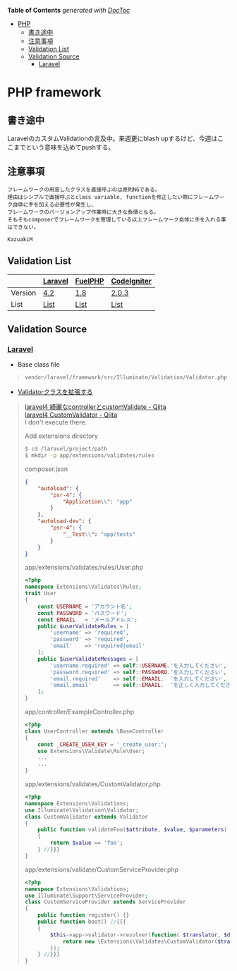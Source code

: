 <!-- START doctoc generated TOC please keep comment here to allow auto update -->
<!-- DON'T EDIT THIS SECTION, INSTEAD RE-RUN doctoc TO UPDATE -->
**Table of Contents**  *generated with [DocToc](https://github.com/thlorenz/doctoc)*

- [PHP](#php)
  - [書き途中](#%E6%9B%B8%E3%81%8D%E9%80%94%E4%B8%AD)
  - [注意事項](#%E6%B3%A8%E6%84%8F%E4%BA%8B%E9%A0%85)
  - [Validation List](#validation-list)
  - [Validation Source](#validation-source)
    - [Laravel](#laravel)

<!-- END doctoc generated TOC please keep comment here to allow auto update -->

PHP framework
===

## 書き途中

LaravelのカスタムValidationの言及中。来週更にblash upするけど、今週はここまでという意味を込めてpushする。

## 注意事項

```
フレームワークの用意したクラスを直接呼ぶのは原則NGである。
理由はシンプルで直接呼ぶとclass variable, functionを修正したい際にフレームワーク自体に手を加える必要性が発生し、
フレームワークのバージョンアップ作業時に大きな負債となる。
そもそもcomposerでフレームワークを管理している以上フレームワーク自体に手を入れる事はできない。
                                                                                         KazuakiM
```

## Validation List

|         | [Laravel](http://laravel.jp/)                                                            | [FuelPHP](http://fuelphp.jp/)                                               | [CodeIgniter](http://codeigniter.jp/)                                                    |
| :------ | :--------------------------------------------------------------------------------------- | :-------------------------------------------------------------------------- | :--------------------------------------------------------------------------------------- |
| Version | [4.2](http://readouble.com/laravel/4/2/0/ja/quick.html)                                  | [1.8](http://fuelphp.jp/docs/1.8/)                                          | [2.0.3](http://codeigniter.jp/user_guide_ja/index.html)                                  |
| List    | [List](http://readouble.com/laravel/4/2/0/ja/validation.html#available-validation-rules) | [List](http://fuelphp.jp/docs/1.8/classes/validation/validation.html#rules) | [List](http://codeigniter.jp/user_guide_ja/libraries/form_validation.html#rulereference) |

## Validation Source

### [Laravel](http://laravel.jp/)
* Base class file
> ```bash
> vendor/laravel/framework/src/Illuminate/Validation/Validator.php
> ```

* [Validatorクラスを拡張する](http://readouble.com/laravel/4/2/0/ja/validation.html#custom-validation-rules)
> [laravel4 綺麗なcontrollerとcustomValidate - Qiita](http://qiita.com/ytake/items/f45c9a6e17daa12828f2)  
> [laravel4 CustomValidator - Qiita](http://qiita.com/MasatoYoshioka@github/items/64784c986e9e54b0d404)  
> I don't execute there.
>
> Add extensions directory
> ```bash
> $ cd /laravel/project/path
> $ mkdir -p app/extensions/validates/rules
> ```
> composer.json
> ```json
> {
>     "autoload": {
>         "psr-4": {
>             "Application\\": "app"
>         }
>     },
>     "autoload-dev": {
>         "psr-4": {
>             "__Test\\": "app/tests"
>         }
>     }
> }
> ```
> app/extensions/validates/rules/User.php
> ```php
> <?php
> namespace Extensions\Validates\Rules;
> trait User
> {
>     const USERNAME = 'アカウント名';
>     const PASSWORD = 'パスワード';
>     const EMAAIL   = 'メールアドレス';
>     public $userValidateRules = [
>         'username' => 'required',
>         'password' => 'required',
>         'email'    => 'required|email'
>     ];
>     public $userValidateMessages = [
>         'username.required' => self::USERNAME.'を入力してください',
>         'password.required' => self::PASSWORD.'を入力してください',
>         'email.required'    => self::EMAAIL.  'を入力してください',
>         'email.email'       => self::EMAAIL.  'を正しく入力してください'
>     ];
> }
> ```
> app/controller/ExampleController.php
> ```php
> <?php
> class UserController extends \BaseController
> {
>     const _CREATE_USER_KEY = '_create_user:';
>     use Extensions\Validate\Rule\User;
>     ...
>     ...
> }
> ```
> app/extensions/validates/CustomValidator.php
> ```php
> <?php
> namespace Extensions\Validations;
> use Illuminate\Validation\Validator;
> class CustomValidator extends Validator
> {
>     public function validateFoo($attribute, $value, $parameters) //{{{
>     {
>         return $value == 'foo';
>     } //}}}
> }
> ```
> app/extensions/validate/CustomServiceProvider.php
> ```php
> <?php
> namespace Extensions\Validations;
> use Illuminate\Support\ServiceProvider;
> class CustomServiceProvider extends ServiceProvider
> {
>     public function register() {}
>     public function boot() //{{{
>     {
>         $this->app->validator->resolver(function( $translator, $data, $rules, $messages = []) {
>             return new \Extensions\Validates\CustomValidator($translator, $data, $rules, $messages);
>         });
>     } //}}}
> }
> ```
